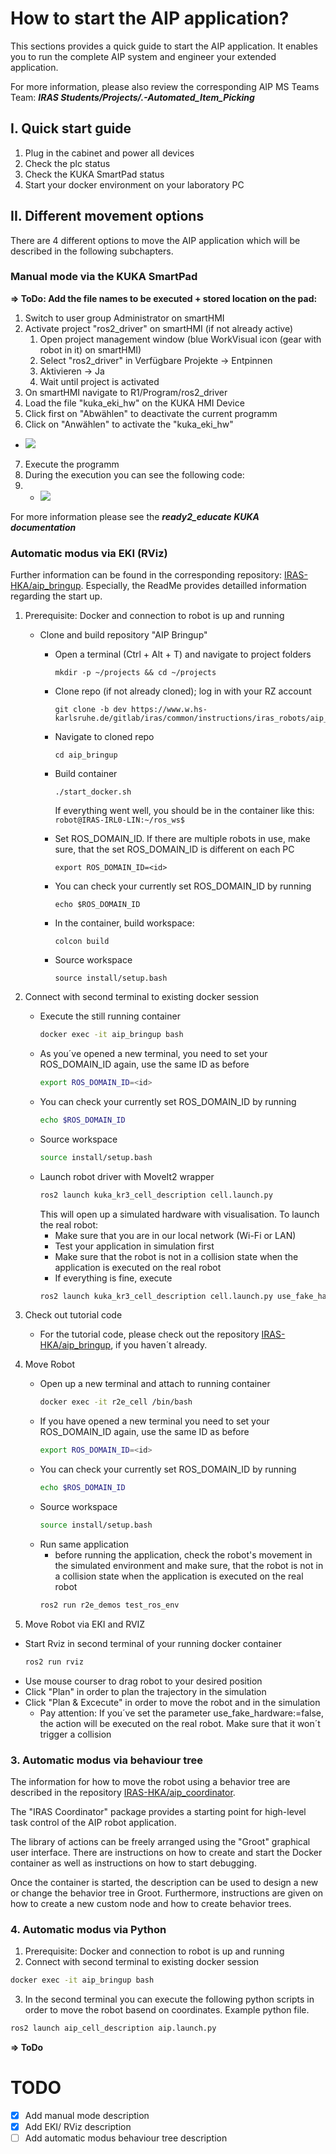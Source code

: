 # How to start the AIP application?

This sections provides a quick guide to start the AIP application. It enables you to run the complete AIP system and engineer your extended application.

For more information, please also review the corresponding AIP MS Teams Team: 
**_IRAS Students/Projects/.-Automated_Item_Picking_**


## I. Quick start guide 

1. Plug in the cabinet and power all devices
2. Check the plc status 
3. Check the KUKA SmartPad status
4. Start your docker environment on your laboratory PC 


## II. Different movement options

There are 4 different options to move the AIP application which will be described in the following subchapters.

### Manual mode via the KUKA SmartPad 

**=> ToDo: Add the file names to be executed + stored location on the pad:**

  1. Switch to user group Administrator on smartHMI
  2. Activate project "ros2_driver" on smartHMI (if not already active)
      1. Open project management window (blue WorkVisual icon (gear with robot in it) on smartHMI)
      2. Select "ros2_driver" in Verfügbare Projekte → Entpinnen
      3. Aktivieren → Ja
      4. Wait until project is activated
  3. On smartHMI navigate to R1/Program/ros2_driver
  4. Load the file "kuka_eki_hw" on the KUKA HMI Device
  5. Click first on "Abwählen" to deactivate the current programm
  6. Click on "Anwählen" to activate the "kuka_eki_hw"
   - ![](../images/KUKA_EKI_HW.png)
  7. Execute the programm
  8. During the execution you can see the following code:
  9.  - ![](../images/CodeKUKA.png)



For more information please see the  **_ready2_educate KUKA documentation_**


### Automatic modus via EKI (RViz)

Further information can be found in the corresponding repository: [IRAS-HKA/aip_bringup](https://github.com/IRAS-HKA/aip_bringup.git). 
Especially, the ReadMe provides detailled information regarding the start up. 

1. Prerequisite: Docker and connection to robot is up and running
   - Clone and build repository "AIP Bringup" 
     - Open a terminal (Ctrl + Alt + T) and navigate to project folders 
        ```shell
        mkdir -p ~/projects && cd ~/projects
        ```

     - Clone repo (if not already cloned); log in with your RZ account 
        ```shell
        git clone -b dev https://www.w.hs-karlsruhe.de/gitlab/iras/common/instructions/iras_robots/aip_bringup.git
        ```

     - Navigate to cloned repo 
        ```shell
        cd aip_bringup
        ```
     - Build container 
        ```shell
        ./start_docker.sh
        ```
        If everything went well, you should be in the container like this: `robot@IRAS-IRL0-LIN:~/ros_ws$`
      - Set ROS_DOMAIN_ID. If there are multiple robots in use, make sure, that the set ROS_DOMAIN_ID is different on each PC
        ```shell
        export ROS_DOMAIN_ID=<id>
        ```
      - You can check your currently set ROS_DOMAIN_ID by running
        ```shell
        echo $ROS_DOMAIN_ID
        ```
      - In the container, build workspace:
        ```shell
        colcon build
        ```
      - Source workspace
        ```shell
        source install/setup.bash
        ```

2. Connect with second terminal to existing docker session
   
    - Execute the still running container
        ```bash
        docker exec -it aip_bringup bash
        ```
    - As you´ve opened a new terminal, you need to set your ROS_DOMAIN_ID again, use the same ID as before
        ```bash
        export ROS_DOMAIN_ID=<id>
        ```
    - You can check your currently set ROS_DOMAIN_ID by running
        ```bash
        echo $ROS_DOMAIN_ID
        ```
    - Source workspace
        ```bash
        source install/setup.bash
        ```
    - Launch robot driver with MoveIt2 wrapper
        ```bash
        ros2 launch kuka_kr3_cell_description cell.launch.py
        ```
        This will open up a simulated hardware with visualisation.
        To launch the real robot:
        - Make sure that you are in our local network (Wi-Fi or LAN)
        - Test your application in simulation first
        - Make sure that the robot is not in a collision state when the application is executed on the real robot
        - If everything is fine, execute
        ```bash
        ros2 launch kuka_kr3_cell_description cell.launch.py use_fake_hardware:=false robot_ip:=<robot-ip>
        ```

3. Check out tutorial code 
   
   - For the tutorial code, please check out the repository [IRAS-HKA/aip_bringup](https://github.com/IRAS-HKA/aip_bringup.git), if you haven´t already. 

4. Move Robot 
   
   - Open up a new terminal and attach to running container
        ```bash
        docker exec -it r2e_cell /bin/bash
        ```
    - If you have opened a new terminal you need to set your ROS_DOMAIN_ID again, use the same ID as before
        ```bash
        export ROS_DOMAIN_ID=<id>
        ```
    - You can check your currently set ROS_DOMAIN_ID by running
        ```bash
        echo $ROS_DOMAIN_ID
        ```
    - Source workspace
        ```bash
        source install/setup.bash
        ```
    - Run same application
        - before running the application, check the robot's movement in the simulated environment and make sure, that the robot is not in a collision state when the application is executed on the real robot
        ```bash
        ros2 run r2e_demos test_ros_env
        ```
   
5. Move Robot via EKI and RVIZ 
- Start Rviz in second terminal of your running docker container
    ```bash
    ros2 run rviz
    ```
- Use mouse courser to drag robot to your desired position
- Click "Plan" in order to plan the trajectory in the simulation 
- Click "Plan & Excecute" in order to move the robot and in the simulation
  - Pay attention: If you´ve set the parameter use_fake_hardware:=false, the action will be executed on the real robot. Make sure that it won´t trigger a collision

### 3. Automatic modus via behaviour tree

The information for how to move the robot using a behavior tree are described in the repository [IRAS-HKA/aip_coordinator](https://github.com/IRAS-HKA/aip_coordinator.git). 

The "IRAS Coordinator" package provides a starting point for high-level task control of the AIP robot application.

The library of actions can be freely arranged using the "Groot" graphical user interface. There are instructions on how to create and start the Docker container as well as instructions on how to start debugging. 

Once the container is started, the description can be used to design a new or change the behavior tree in Groot. Furthermore, instructions are given on how to create a new custom node and how to create behavior trees.

### 4. Automatic modus via Python

1. Prerequisite: Docker and connection to robot is up and running
2. Connect with second terminal to existing docker session
```bash
docker exec -it aip_bringup bash 
```
3. In the second terminal you can execute the following python scripts in order to move the robot basend on coordinates. Example python file.
```bash
ros2 launch aip_cell_description aip.launch.py
```
**=> ToDo**




# TODO

- [x] Add manual mode description 
- [x] Add EKI/ RViz description
- [ ] Add automatic modus behaviour tree description